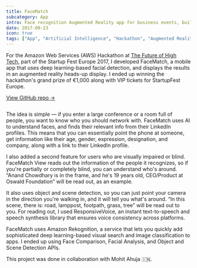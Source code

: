 ```yaml
---
title: FaceMatch
subcategory: App
intro: Face recognition Augmented Reality app for business events, built at the AWS Hackathon for StartupFest Europe.
date: 2017-09-23
icon: true
tags: ["App", "Artificial Intelligence", "Hackathon", "Augmented Reality"]
---
```


For the Amazon Web Services (AWS) Hackathon at [The Future of High Tech](http://www.thefutureofhightech.com/), part of the Startup Fest Europe 2017, I developed FaceMatch, a mobile app that uses deep learning-based facial detection, and displays the results in an augmented reality heads-up display. I ended up winning the hackathon's grand prize of €1,000 along with VIP tickets for StartupFest Europe.

[View GitHub repo &rarr;](https://github.com/AnandChowdhary/facematch)

<div class="two-images">
	<div><img alt="" src="/facematch/1.jpg"></div>
	<div><img alt="" src="/facematch/2.jpg"></div>
</div>

The idea is simple — if you enter a large conference or a room full of people, you want to know who you should network with. FaceMatch uses AI to understand faces, and finds their relevant info from their LinkedIn profiles. This means that you can essentially point the phone at someone, get information like their age, gender, expression, designation, and company, along with a link to their LinkedIn profile.

I also added a second feature for users who are visually impaired or blind. FaceMatch View reads out the information of the people it recognizes, so if you're partially or completely blind, you can understand who's around. “Anand Chowdhary is in the frame, and he's 19 years old, CEO/Product at Oswald Foundation” will be read out, as an example.

It also uses object and scene detection, so you can just point your camera in the direction you're walking in, and it will tell you what's around. “In this scene, there is: road, lamppost, footpath, grass, tree” will be read out to you. For reading out, I used ResponsiveVoice, an instant text-to-speech and speech synthesis library that ensures voice consistency across platforms.

FaceMatch uses Amazon Rekognition, a service that lets you quickly add sophisticated deep learning-based visual search and image classification to apps. I ended up using Face Comparison, Facial Analysis, and Object and Scene Detection APIs.

<div class="image"><img alt="" src="/images/facematch@2x.png"></div>

<footer>This project was done in collaboration with Mohit Ahuja 🇮🇳.</footer>